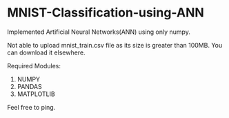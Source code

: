 # MNIST-Classification-using-ANN

Implemented Artificial Neural Networks(ANN) using only numpy.

Not able to upload mnist_train.csv file as its size is greater than 100MB. You can download it elsewhere.

Required Modules:

1. NUMPY
2. PANDAS
3. MATPLOTLIB

Feel free to ping.
